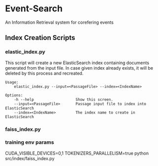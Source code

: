 # Event-Search
An Information Retrieval system for corefering events

## Index Creation Scripts

### elastic_index.py
This script will create a new ElasticSearch index containing documents generated from the input file.
In case given index already exists, it will be deleted by this process and recreated.
```
Usage:
    elastic_index.py --input=<PassageFile> --index=<IndexName>

Options:
    -h --help                   Show this screen.
    --input=<PassageFile>       Passage input file to index into ElasticSearch
    --index=<IndexName>         The index name to create in ElasticSearch
```

### faiss_index.py

### training env params
CUDA_VISIBLE_DEVICES=0,1 TOKENIZERS_PARALLELISM=true python src/index/faiss_index.py
